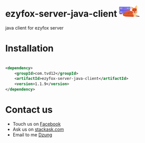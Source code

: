 # ezyfox-server-java-client <img src="https://github.com/youngmonkeys/ezyfox-server/blob/master/logo.png" width="64" />

java client for ezyfox server

# Installation

```xml

<dependency>
    <groupId>com.tvd12</groupId>
    <artifactId>ezyfox-server-java-client</artifactId>
    <version>1.1.9</version>
</dependency>
```

# Contact us

- Touch us on [Facebook](https://www.facebook.com/youngmonkeys.org)
- Ask us on [stackask.com](https://stackask.com)
- Email to me [Dzung](mailto:itprono3@gmail.com)